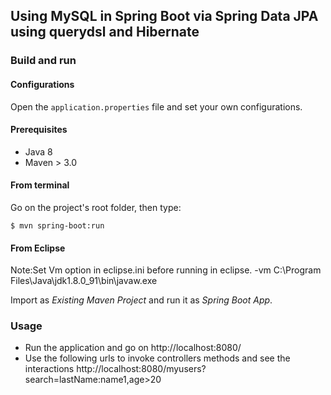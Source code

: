 ## Using MySQL in Spring Boot via Spring Data JPA using querydsl and Hibernate


### Build and run

#### Configurations

Open the `application.properties` file and set your own configurations.

#### Prerequisites

- Java 8
- Maven > 3.0

#### From terminal

Go on the project's root folder, then type:

    $ mvn spring-boot:run

#### From Eclipse
Note:Set Vm option in eclipse.ini before running in eclipse.
-vm
C:\Program Files\Java\jdk1.8.0_91\bin\javaw.exe

Import as *Existing Maven Project* and run it as *Spring Boot App*.


### Usage

- Run the application and go on http://localhost:8080/
- Use the following urls to invoke controllers methods and see the interactions
  http://localhost:8080/myusers?search=lastName:name1,age>20
